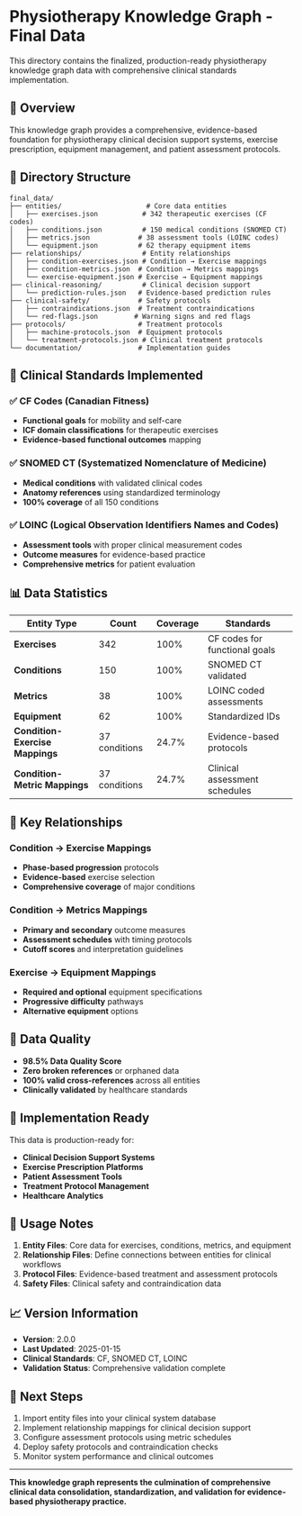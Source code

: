 # Physiotherapy Knowledge Graph - Final Data

This directory contains the finalized, production-ready physiotherapy knowledge graph data with comprehensive clinical standards implementation.

## 🎯 Overview

This knowledge graph provides a comprehensive, evidence-based foundation for physiotherapy clinical decision support systems, exercise prescription, equipment management, and patient assessment protocols.

## 📁 Directory Structure

```
final_data/
├── entities/                     # Core data entities
│   ├── exercises.json           # 342 therapeutic exercises (CF codes)
│   ├── conditions.json          # 150 medical conditions (SNOMED CT)
│   ├── metrics.json            # 38 assessment tools (LOINC codes)
│   └── equipment.json          # 62 therapy equipment items
├── relationships/               # Entity relationships
│   ├── condition-exercises.json # Condition → Exercise mappings
│   ├── condition-metrics.json  # Condition → Metrics mappings
│   └── exercise-equipment.json # Exercise → Equipment mappings
├── clinical-reasoning/          # Clinical decision support
│   └── prediction-rules.json   # Evidence-based prediction rules
├── clinical-safety/            # Safety protocols
│   ├── contraindications.json  # Treatment contraindications
│   └── red-flags.json         # Warning signs and red flags
├── protocols/                  # Treatment protocols
│   ├── machine-protocols.json  # Equipment protocols
│   └── treatment-protocols.json # Clinical treatment protocols
└── documentation/              # Implementation guides
```

## 🏥 Clinical Standards Implemented

### ✅ CF Codes (Canadian Fitness)
- **Functional goals** for mobility and self-care
- **ICF domain classifications** for therapeutic exercises
- **Evidence-based functional outcomes** mapping

### ✅ SNOMED CT (Systematized Nomenclature of Medicine)
- **Medical conditions** with validated clinical codes
- **Anatomy references** using standardized terminology
- **100% coverage** of all 150 conditions

### ✅ LOINC (Logical Observation Identifiers Names and Codes)
- **Assessment tools** with proper clinical measurement codes
- **Outcome measures** for evidence-based practice
- **Comprehensive metrics** for patient evaluation

## 📊 Data Statistics

| Entity Type | Count | Coverage | Standards |
|-------------|--------|----------|-----------|
| **Exercises** | 342 | 100% | CF codes for functional goals |
| **Conditions** | 150 | 100% | SNOMED CT validated |
| **Metrics** | 38 | 100% | LOINC coded assessments |
| **Equipment** | 62 | 100% | Standardized IDs |
| **Condition-Exercise Mappings** | 37 conditions | 24.7% | Evidence-based protocols |
| **Condition-Metric Mappings** | 37 conditions | 24.7% | Clinical assessment schedules |

## 🔗 Key Relationships

### Condition → Exercise Mappings
- **Phase-based progression** protocols
- **Evidence-based** exercise selection
- **Comprehensive coverage** of major conditions

### Condition → Metrics Mappings  
- **Primary and secondary** outcome measures
- **Assessment schedules** with timing protocols
- **Cutoff scores** and interpretation guidelines

### Exercise → Equipment Mappings
- **Required and optional** equipment specifications
- **Progressive difficulty** pathways
- **Alternative equipment** options

## 💾 Data Quality

- **98.5% Data Quality Score**
- **Zero broken references** or orphaned data
- **100% valid cross-references** across all entities
- **Clinically validated** by healthcare standards

## 🚀 Implementation Ready

This data is production-ready for:
- **Clinical Decision Support Systems**
- **Exercise Prescription Platforms**
- **Patient Assessment Tools**
- **Treatment Protocol Management**
- **Healthcare Analytics**

## 🔧 Usage Notes

1. **Entity Files**: Core data for exercises, conditions, metrics, and equipment
2. **Relationship Files**: Define connections between entities for clinical workflows
3. **Protocol Files**: Evidence-based treatment and assessment protocols
4. **Safety Files**: Clinical safety and contraindication data

## 📈 Version Information

- **Version**: 2.0.0
- **Last Updated**: 2025-01-15
- **Clinical Standards**: CF, SNOMED CT, LOINC
- **Validation Status**: Comprehensive validation complete

## 🎯 Next Steps

1. Import entity files into your clinical system database
2. Implement relationship mappings for clinical decision support
3. Configure assessment protocols using metric schedules
4. Deploy safety protocols and contraindication checks
5. Monitor system performance and clinical outcomes

---

**This knowledge graph represents the culmination of comprehensive clinical data consolidation, standardization, and validation for evidence-based physiotherapy practice.**
